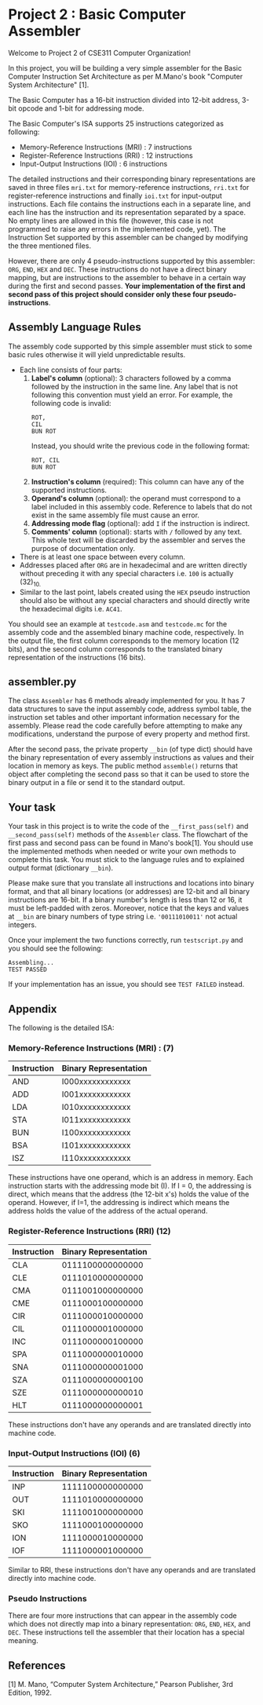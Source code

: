 # Project 2 : Basic Computer Assembler

Welcome to Project 2 of CSE311 Computer Organization!

In this project, you will be building a very simple assembler for the Basic Computer Instruction Set Architecture as per M.Mano's book "Computer System Architecture" [1].

The Basic Computer has a 16-bit instruction divided into 12-bit address, 3-bit opcode and 1-bit for addressing mode.

The Basic Computer's ISA supports 25 instructions categorized as following:
* Memory-Reference Instructions (MRI) : 7 instructions
* Register-Reference Instructions (RRI) : 12 instructions
* Input-Output Instructions (IOI) : 6 instructions

The detailed instructions and their corresponding binary representations are saved in three files `mri.txt` for memory-reference instructions, `rri.txt` for register-reference instructions and finally `ioi.txt` for input-output instructions. Each file contains the instructions each in a separate line, and each line has the instruction and its representation separated by a space. No empty lines are allowed in this file (however, this case is not programmed to raise any errors in the implemented code, yet). The Instruction Set supported by this assembler can be changed by modifying the three mentioned files.

However, there are only 4 pseudo-instructions supported by this assembler: `ORG`, `END`, `HEX` and `DEC`. These instructions do not have a direct binary mapping, but are instructions to the assembler to behave in a certain way during the first and second passes. **Your implementation of the first and second pass of this project should consider only these four pseudo-instructions**.

## Assembly Language Rules

The assembly code supported by this simple assembler must stick to some basic rules otherwise it will yield unpredictable results.

* Each line consists of four parts:
    1. **Label's column** (optional): 3 characters followed by a comma followed by the instruction in the same line. Any label that is not following this convention must yield an error.
        For example, the following code is invalid:
        ```
        ROT,
        CIL
        BUN ROT
        ```
        Instead, you should write the previous code in the following format:
        ```
        ROT, CIL
        BUN ROT
        ```
    2. **Instruction's column** (required): This column can have any of the supported instructions.
    3. **Operand's column** (optional): the operand must correspond to a label included in this assembly code. Reference to labels that do not exist in the same assembly file must cause an error.
    4. **Addressing mode flag** (optional): add `I` if the instruction is indirect.
    5. **Comments' column** (optional): starts with `/` followed by any text. This whole text will be discarded by the assembler and serves the purpose of documentation only.
* There is at least one space between every column.
* Addresses placed after `ORG` are in hexadecimal and are written directly without preceding it with any special characters i.e. `100` is actually (32)<sub>10.
* Similar to the last point, labels created using the `HEX` pseudo instruction should also be without any special characters and should directly write the hexadecimal digits i.e. `AC41`.


You should see an example at `testcode.asm` and `testcode.mc` for the assembly code and the assembled binary machine code, respectively. In the output file, the first column corresponds to the memory location (12 bits), and the second column corresponds to the translated binary representation of the instructions (16 bits).

## assembler.py

The class `Assembler` has 6 methods already implemented for you. It has 7 data structures to save the input assembly code, address symbol table, the instruction set tables and other important information necessary for the assembly. Please read the code carefully before attempting to make any modifications, understand the purpose of every property and method first.

After the second pass, the private property `__bin` (of type dict) should have the binary representation of every assembly instructions as values and their location in memory as keys. The public method `assemble()` returns that object after completing the second pass so that it can be used to store the binary output in a file or send it to the standard output.



## Your task

Your task in this project is to write the code of the `__first_pass(self)` and `__second_pass(self)` methods of the `Assembler` class. The flowchart of the first pass and second pass can be found in Mano's book[1]. You should use the implemented methods when needed or write your own methods to complete this task. You must stick to the language rules and to explained output format (dictionary `__bin`).

Please make sure that you translate all instructions and locations into binary format, and that all binary locations (or addresses) are 12-bit and all binary instructions are 16-bit. If a binary number's length is less than 12 or 16, it must be left-padded with zeros. Moreover, notice that the keys and values at `__bin` are binary numbers of type string i.e. `'00111010011'` not actual integers.

Once your implement the two functions correctly, run `testscript.py` and you should see the following:
```
Assembling...
TEST PASSED
```
If your implementation has an issue, you should see `TEST FAILED` instead.

## Appendix

The following is the detailed ISA:

### Memory-Reference Instructions (MRI) : (7)
| Instruction | Binary Representation |
|-------------| -------|
|AND          |I000xxxxxxxxxxxx|
|ADD          |I001xxxxxxxxxxxx|
|LDA          |I010xxxxxxxxxxxx|
|STA          |I011xxxxxxxxxxxx|
|BUN          |I100xxxxxxxxxxxx|
|BSA          |I101xxxxxxxxxxxx|
|ISZ          |I110xxxxxxxxxxxx|

These instructions have one operand, which is an address in memory. Each instruction starts with the addressing mode bit (I). If I = 0, the addressing is direct, which means that the address (the 12-bit x's) holds the value of the operand. However, if I=1, the addressing is indirect which means the address holds the value of the address of the actual operand.

### Register-Reference Instructions (RRI) (12)
| Instruction | Binary Representation |
|-------------| -------|
|CLA          |0111100000000000|
|CLE          |0111010000000000|
|CMA          |0111001000000000|
|CME          |0111000100000000|
|CIR          |0111000010000000| 
|CIL          |0111000001000000|
|INC          |0111000000100000|
|SPA          |0111000000010000|
|SNA          |0111000000001000|
|SZA          |0111000000000100| 
|SZE          |0111000000000010|
|HLT          |0111000000000001|

These instructions don't have any operands and are translated directly into machine code.

### Input-Output Instructions (IOI) (6)
| Instruction | Binary Representation |
|-------------| -------|
|INP          |1111100000000000|
|OUT          |1111010000000000|
|SKI          |1111001000000000|
|SKO          |1111000100000000|
|ION          |1111000010000000|
|IOF          |1111000001000000|

Similar to RRI, these instructions don't have any operands and are translated directly into machine code.

### Pseudo Instructions

There are four more instructions that can appear in the assembly code which does not directly map into a binary representation: `ORG`, `END`, `HEX`, and `DEC`. These instructions tell the assembler that their location has a special meaning.

## References
[1] M. Mano, “Computer System Architecture,” Pearson Publisher, 3rd Edition, 1992.

